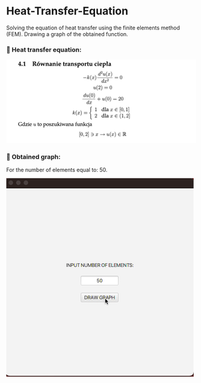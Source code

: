 # Heat-Transfer-Equation
Solving the equation of heat transfer using the finite elements method (FEM). Drawing a graph of the obtained function.
<h3> 🔸 Heat transfer equation: </h3>
<img src ="/readme/equation.png">
<h3> 🔸 Obtained graph: </h3>
<p> For the number of elements equal to: 50. </p>
<img src ="/readme/result.gif">
